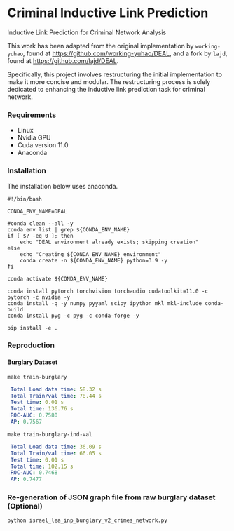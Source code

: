 # Criminal Inductive Link Prediction
Inductive Link Prediction for Criminal Network Analysis

This work has been adapted from the original implementation by `working-yuhao`, found at https://github.com/working-yuhao/DEAL, and a fork by `lajd`, found at https://github.com/lajd/DEAL.

Specifically, this project involves restructuring the initial implementation to make it more concise and modular. The restructuring process is solely dedicated to enhancing the inductive link prediction task for criminal network.

### Requirements
- Linux
- Nvidia GPU
- Cuda version 11.0
- Anaconda

### Installation
The installation below uses anaconda.

```shell
#!/bin/bash

CONDA_ENV_NAME=DEAL

#conda clean --all -y
conda env list | grep ${CONDA_ENV_NAME}
if [ $? -eq 0 ]; then
    echo "DEAL environment already exists; skipping creation"
else
    echo "Creating ${CONDA_ENV_NAME} environment"
    conda create -n ${CONDA_ENV_NAME} python=3.9 -y
fi

conda activate ${CONDA_ENV_NAME}

conda install pytorch torchvision torchaudio cudatoolkit=11.0 -c pytorch -c nvidia -y
conda install -q -y numpy pyyaml scipy ipython mkl mkl-include conda-build
conda install pyg -c pyg -c conda-forge -y

pip install -e .
```


### Reproduction

#### Burglary Dataset

```shell
make train-burglary
```

```yaml
 Total Load data time: 58.32 s
 Total Train/val time: 78.44 s
 Test time: 0.01 s
 Total time: 136.76 s
 ROC-AUC: 0.7580 
 AP: 0.7567
```

```shell
make train-burglary-ind-val
```

```yaml
 Total Load data time: 36.09 s
 Total Train/val time: 66.05 s
 Test time: 0.01 s
 Total time: 102.15 s
 ROC-AUC: 0.7468 
 AP: 0.7477
```

### Re-generation of JSON graph file from raw burglary dataset (Optional)
```python
python israel_lea_inp_burglary_v2_crimes_network.py
```
